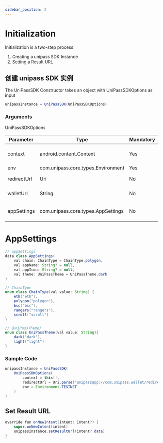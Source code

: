 ```yaml
---
sidebar_position: 2
---
```


# Initialization

Initialization is a two-step process:

1. Creating a unipass SDK Instance
2. Setting a Result URL

## 创建 unipass SDK 实例

The UniPassSDK Constructor takes an object with UniPassSDKOptions as input

```java
unipassInstance = UniPassSDK(UniPassSDKOptions)
```

### Arguments

UniPassSDKOptions

| Parameter   | Type                               | Mandatory | Description                                                              |
| ----------- | ---------------------------------- | -------- | ------------------------------------------------------------------------- |
| context     | android.content.Context            | Yes      | Android context to launch UniPass Wallet, usually is the current activity |
| env         | com.unipass.core.types.Environment | Yes      | SDK Environment                                                           |
| redirectUrl | Uri                                | No       | URL that UniPassSDK will redirect API responses                           |
| walletUrl   | String                             | No       | UniPass Wallet Url，Default is https://testnet.wallet.unipass.id          |
| appSettings | com.unipass.core.types.AppSettings | No       | configuration optional object to use custom app settings. Refer [AppSettings](#appsettings) for more info  |

# AppSettings

```java
// appSettings
data class AppSettings(
    val chain: ChainType = ChainType.polygon,
    val appName: String? = null,
    val appIcon: String? = null,
    val theme: UniPassTheme = UniPassTheme.dark
)

// ChainType
enum class ChainType(val value: String) {
    eth("eth"),
    polygon("polygon"),
    bsc("bsc"),
    rangers("rangers"),
    scroll("scroll")
}

//（UniPassTheme）
enum class UniPassTheme(val value: String){
    dark("dark"),
    light("light")
}
```

### Sample Code

```java
unipassInstance = UniPassSDK(
    UniPassSDKOptions(
        context = this!!,
        redirectUrl = Uri.parse("unipassapp://com.unipass.wallet/redirect"),
        env = Environment.TESTNET
    )
)
```

## Set Result URL

```java
override fun onNewIntent(intent: Intent?) {
    super.onNewIntent(intent)
    unipassInstance.setResultUrl(intent?.data)
}
```
